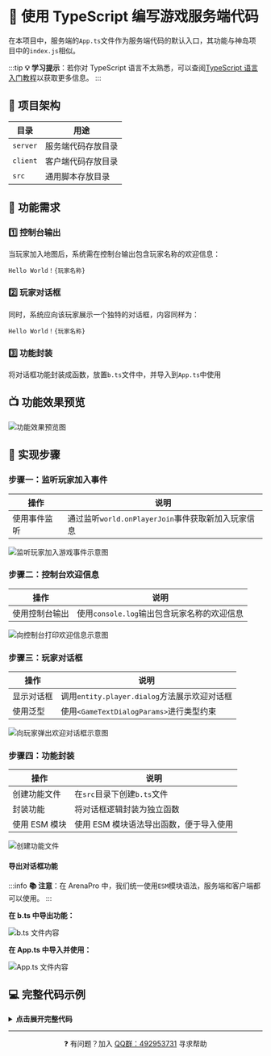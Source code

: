 # 🚀 使用 TypeScript 编写游戏服务端代码

在本项目中，服务端的`App.ts`文件作为服务端代码的默认入口，其功能与神岛项目中的`index.js`相似。

:::tip
**💡 学习提示**：若你对 TypeScript 语言不太熟悉，可以查阅[TypeScript 语言入门教程](https://typescript.p6p.net/about/experience.html)以获取更多信息。
:::

## 📂 项目架构

| 目录     | 用途               |
| -------- | ------------------ |
| `server` | 服务端代码存放目录 |
| `client` | 客户端代码存放目录 |
| `src`    | 通用脚本存放目录   |

## 🎯 功能需求

### 1️⃣ 控制台输出

当玩家加入地图后，系统需在控制台输出包含玩家名称的欢迎信息：

```
Hello World！{玩家名称}
```

### 2️⃣ 玩家对话框

同时，系统应向该玩家展示一个独特的对话框，内容同样为：

```
Hello World！{玩家名称}
```

### 3️⃣ 功能封装

将对话框功能封装成函数，放置`b.ts`文件中，并导入到`App.ts`中使用

## 📺 功能效果预览

![功能效果预览图](/QQ20241025-105839.png)

## 📝 实现步骤

### 步骤一：监听玩家加入事件

| 操作         | 说明                                               |
| ------------ | -------------------------------------------------- |
| 使用事件监听 | 通过监听`world.onPlayerJoin`事件获取新加入玩家信息 |

![监听玩家加入游戏事件示意图](/QQ20241101-150107.png)

### 步骤二：控制台欢迎信息

| 操作           | 说明                                        |
| -------------- | ------------------------------------------- |
| 使用控制台输出 | 使用`console.log`输出包含玩家名称的欢迎信息 |

![向控制台打印欢迎信息示意图](/QQ20241101-150138.png)

### 步骤三：玩家对话框

| 操作       | 说明                                         |
| ---------- | -------------------------------------------- |
| 显示对话框 | 调用`entity.player.dialog`方法展示欢迎对话框 |
| 使用泛型   | 使用`<GameTextDialogParams>`进行类型约束     |

![向玩家弹出欢迎对话框示意图](/QQ20241101-150220.png)

### 步骤四：功能封装

| 操作          | 说明                                    |
| ------------- | --------------------------------------- |
| 创建功能文件  | 在`src`目录下创建`b.ts`文件             |
| 封装功能      | 将对话框逻辑封装为独立函数              |
| 使用 ESM 模块 | 使用 ESM 模块语法导出函数，便于导入使用 |

![创建功能文件](/QQ20241129-115545.png)

#### 导出对话框功能

:::info
**📚 注意**：在 ArenaPro 中，我们统一使用`ESM`模块语法，服务端和客户端都可以使用。
:::

**在 b.ts 中导出功能：**

![b.ts 文件内容](/QQ20241129-115944.png)

**在 App.ts 中导入并使用：**

![App.ts 文件内容](/QQ20241129-120043.png)

## 💻 完整代码示例

<details>
<summary><b>点击展开完整代码</b></summary>

```typescript
// -----------------App.ts-----------------

// 导入dialog模块，用于在玩家加入时显示欢迎对话框
import { dialog } from "./b";

// 当玩家加入游戏时触发
world.onPlayerJoin(({ entity }) => {
  // 打印欢迎信息到控制台
  console.log(`Hello World！${entity.player.name}`);

  // 调用dialog函数显示欢迎对话框
  dialog(entity);
});

// -----------------b.ts-----------------

/**
 * 显示欢迎对话框给指定的玩家实体
 * @param entity 游戏实体，包含玩家信息和方法
 */
export function dialog(
  entity: GameEntity & {
    player: GamePlayer;
    isPlayer: true;
  }
) {
  // 创建并显示一个文本类型的对话框
  entity.player.dialog<GameTextDialogParams>({
    type: GameDialogType.TEXT,
    title: "欢迎新玩家",
    content: `Hello World！${entity.player.name}`,
    titleBackgroundColor: new GameRGBAColor(0.93, 0.95, 0.54, 1.0),
    contentBackgroundColor: new GameRGBAColor(0.54, 0.68, 0.95, 1.0),
  });
}
```

</details>

---

<div align="center">
  <p>❓ 有问题？加入 <a href="https://qm.qq.com/q/tvrI6iSl56">QQ群：492953731</a> 寻求帮助</p>
</div>
